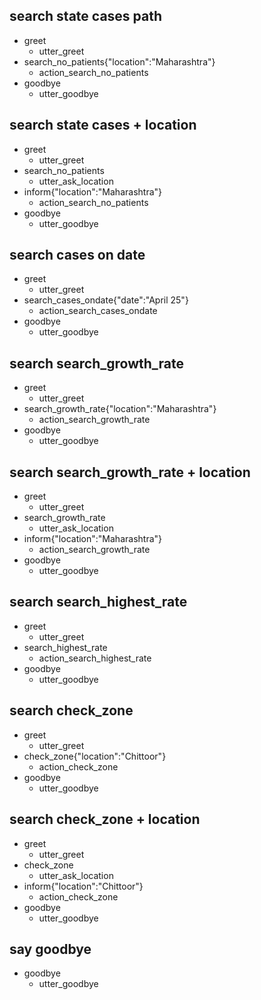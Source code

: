 ## search state cases path
* greet
  - utter_greet
* search_no_patients{"location":"Maharashtra"}
  - action_search_no_patients
* goodbye
  - utter_goodbye

## search state cases + location
* greet
  - utter_greet
* search_no_patients
  - utter_ask_location
* inform{"location":"Maharashtra"}
  - action_search_no_patients
* goodbye
  - utter_goodbye

## search cases on date
* greet
  - utter_greet
* search_cases_ondate{"date":"April 25"}
  - action_search_cases_ondate
* goodbye
  - utter_goodbye

## search search_growth_rate
* greet
  - utter_greet
* search_growth_rate{"location":"Maharashtra"}
  - action_search_growth_rate
* goodbye
  - utter_goodbye

## search search_growth_rate + location
* greet
  - utter_greet
* search_growth_rate
  - utter_ask_location
* inform{"location":"Maharashtra"}
  - action_search_growth_rate
* goodbye
  - utter_goodbye

## search search_highest_rate
* greet
  - utter_greet
* search_highest_rate
  - action_search_highest_rate
* goodbye
  - utter_goodbye

## search check_zone
* greet
  - utter_greet
* check_zone{"location":"Chittoor"}
  - action_check_zone
* goodbye
  - utter_goodbye

## search check_zone + location
* greet
  - utter_greet
* check_zone
  - utter_ask_location
* inform{"location":"Chittoor"}
  - action_check_zone
* goodbye
  - utter_goodbye


## say goodbye
* goodbye
  - utter_goodbye


